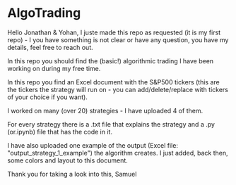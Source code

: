 # AlgoTrading

Hello Jonathan & Yohan,
I juste made this repo as requested (it is my first repo) - I you have something is not clear or have any question, you have my details, feel free to reach out.

In this repo you should find the (basic!) algorithmic trading I have been working on during my free time.

In this repo you find an Excel document with the S&P500 tickers (this are the tickers the strategy will run on - you can add/delete/replace with tickers of your choice if you want).

I worked on many (over 20) strategies - I have uploaded 4 of them.

For every strategy there is a .txt file that explains the strategy and a .py (or.ipynb) file that has the code in it.

I have also uploaded one example of the output (Excel file: "output_strategy_1_example") the algorithm creates. I just added, back then, some colors and layout to this document.

Thank you for taking a look into this, 
Samuel
